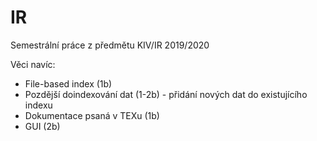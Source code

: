 # IR
Semestrální práce z předmětu KIV/IR 2019/2020

Věci navíc:
* File-based index (1b)
* Pozdější doindexování dat (1-2b) - přidání nových dat do existujícího indexu
* Dokumentace psaná v TEXu (1b)
* GUI (2b)